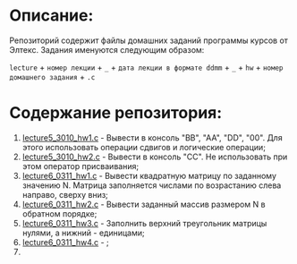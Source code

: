 # Описание:
  
Репозиторий содержит файлы домашних заданий программы курсов от Элтекс. Задания именуются следующим образом:
  
`lecture` + `номер лекции` + `_` + `дата лекции в формате ddmm` + `_` + `hw` + `номер домашнего задания` + `.c`
  
# Содержание репозитория:

1. [lecture5_3010_hw1.c](lecture5_3010_hw1.c) - Вывести в консоль "BB", "AA", "DD", "00". Для этого использовать операции сдвигов и логические операции;
2. [lecture5_3010_hw2.c](lecture5_3010_hw2.c) - Вывести в консоль "CC". Не использовать при этом оператор присваивания;
3. [lecture6_0311_hw1.c](lecture6_0311_hw1.c) - Вывести квадратную матрицу по заданному значению N. Матрица заполняется числами по возрастанию слева направо, сверху вниз;
4. [lecture6_0311_hw2.c](lecture6_0311_hw2.c) - Вывести заданный массив размером N в обратном порядке;
5. [lecture6_0311_hw3.c](lecture6_0311_hw3.c) - Заполнить верхний треугольник матрицы нулями, а нижний - единицами;
6. [lecture6_0311_hw4.c](lecture6_0311_hw4.c) - ;
7. 